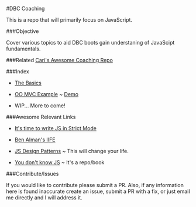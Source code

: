 #DBC Coaching

This is a repo that will primarily focus on JavaScript.

###Objective

Cover various topics to aid DBC boots gain understaning of JavaScipt fundamentals.

###Related
[Cari's Awesome Coaching Repo](https://github.com/CariWest/Coaching)

###Index
- [The Basics](https://github.com/zimmermanw84/DBC-TA/blob/master/theBasics.js)

- [OO MVC Example](https://github.com/c14jcdj/jsrace/blob/master/javascripts/jsracer.js) ~ [Demo](http://ralph-racer.herokuapp.com/)

- WIP... More to come!

###Awesome Relevant Links

- [It's time to write JS in Strict Mode](http://www.nczonline.net/blog/2012/03/13/its-time-to-start-using-javascript-strict-mode/)

- [Ben Alman's IIFE](http://benalman.com/news/2010/11/immediately-invoked-function-expression/)

- [JS Design Patterns](http://addyosmani.com/resources/essentialjsdesignpatterns/book/) ~ This will change your life.

- [You don't know JS](https://github.com/getify/You-Dont-Know-JS) ~ It's a repo/book

###Contribute/Issues

If you would like to contribute please submit a PR. Also, if any information here is found inaccurate create an issue, submit a PR with a fix, or just email me directly and I will address it.